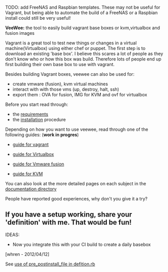 TODO: add FreeNAS and Raspbian templates.  These may not be useful for Vagrant, but being able to automate the build of a FreeNAS or a Raspbian install could still be very useful!


**VeeWee:** the tool to easily build vagrant base boxes or kvm,virtualbox and fusion images

Vagrant is a great tool to test new things or changes in a virtual machine(Virtualbox) using either chef or puppet.
The first step is to download an existing 'base box'. I believe this scares a lot of people as they don't know who or how this box was build. Therefore lots of people end up first building their own base box to use with vagrant.

Besides building Vagrant boxes, veewee can also be used for:

- create vmware (fusion), kvm  virtual machines 
- interact with with those vms (up, destroy, halt, ssh)
- export them : OVA for fusion, IMG for KVM and ovf for virtualbox

Before you start read through:

- the [requirements](veewee/tree/master/doc/requirements.md)
- the [installation](veewee/tree/master/doc/installation.md) procedure

Depending on how you want to use veewee, read through one of the following guides: (**work in progres**)

- [guide for vagrant](veewee/tree/master/doc/vagrant.md)

- [guide for Virtualbox](veewee/tree/master/doc/vbox.md)
- [guide for Vmware fusion](veewee/tree/master/doc/fusion.md)
- [guide for KVM](veewee/tree/master/doc/kvm.md)

You can also look at the more detailed pages on each subject in the [documentation directory](veewee/tree/master/doc)

People have reported good experiences, why don't you give it a try?

## If you have a setup working, share your 'definition' with me. That would be fun! 

IDEAS:

- Now you integrate this with your CI build to create a daily basebox

[whren - 2012/04/12]

See [use of pre_postinstall_file in defition.rb](https://github.com/whren/veewee/wiki/Use-of-pre_postinstall_file-in-definition.rb)
